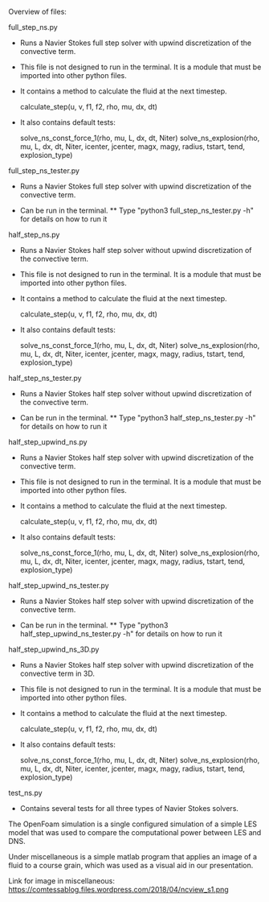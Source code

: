 Overview of files:

full_step_ns.py
- Runs a Navier Stokes full step solver with upwind discretization of the convective term. 
* This file is not designed to run in the terminal. It is a module that must be imported into other python files.
- It contains a method to calculate the fluid at the next timestep.

	calculate_step(u, v, f1, f2, rho, mu, dx, dt) 

- It also contains default tests:

	solve_ns_const_force_1(rho, mu, L, dx, dt, Niter)
	solve_ns_explosion(rho, mu, L, dx, dt, Niter, icenter, jcenter, magx, magy, radius, tstart, tend, explosion_type)

full_step_ns_tester.py
- Runs a Navier Stokes full step solver with upwind discretization of the convective term.
* Can be run in the terminal.
** Type "python3 full_step_ns_tester.py -h" for details on how to run it

half_step_ns.py
- Runs a Navier Stokes half step solver without upwind discretization of the convective term.
* This file is not designed to run in the terminal. It is a module that must be imported into other python files.

- It contains a method to calculate the fluid at the next timestep.

	calculate_step(u, v, f1, f2, rho, mu, dx, dt) 

- It also contains default tests:

	solve_ns_const_force_1(rho, mu, L, dx, dt, Niter)
	solve_ns_explosion(rho, mu, L, dx, dt, Niter, icenter, jcenter, magx, magy, radius, tstart, tend, explosion_type)

half_step_ns_tester.py
- Runs a Navier Stokes half step solver without upwind discretization of the convective term.
* Can be run in the terminal.
** Type "python3 half_step_ns_tester.py -h" for details on how to run it

half_step_upwind_ns.py
- Runs a Navier Stokes half step solver with upwind discretization of the convective term.
* This file is not designed to run in the terminal. It is a module that must be imported into other python files.

- It contains a method to calculate the fluid at the next timestep.

	calculate_step(u, v, f1, f2, rho, mu, dx, dt) 

- It also contains default tests:

	solve_ns_const_force_1(rho, mu, L, dx, dt, Niter)
	solve_ns_explosion(rho, mu, L, dx, dt, Niter, icenter, jcenter, magx, magy, radius, tstart, tend, explosion_type)

half_step_upwind_ns_tester.py
- Runs a Navier Stokes half step solver with upwind discretization of the convective term.
* Can be run in the terminal.
** Type "python3 half_step_upwind_ns_tester.py -h" for details on how to run it

half_step_upwind_ns_3D.py
- Runs a Navier Stokes half step solver with upwind discretization of the convective term in 3D.
* This file is not designed to run in the terminal. It is a module that must be imported into other python files.

- It contains a method to calculate the fluid at the next timestep.

	calculate_step(u, v, f1, f2, rho, mu, dx, dt) 

- It also contains default tests:

	solve_ns_const_force_1(rho, mu, L, dx, dt, Niter)
	solve_ns_explosion(rho, mu, L, dx, dt, Niter, icenter, jcenter, magx, magy, radius, tstart, tend, explosion_type)

test_ns.py
- Contains several tests for all three types of Navier Stokes solvers.


The OpenFoam simulation is a single configured simulation of a simple LES model that was used to compare the computational power between LES and DNS.

Under miscellaneous is a simple matlab program that applies an image of a fluid to a course grain, which was used as a visual aid in our presentation.


Link for image in miscellaneous:
https://comtessablog.files.wordpress.com/2018/04/ncview_s1.png